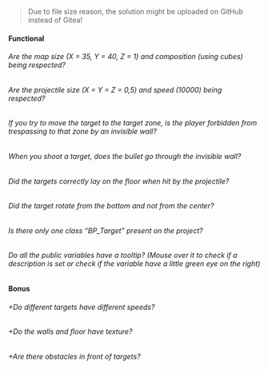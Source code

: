 > Due to file size reason, the solution might be uploaded on GitHub instead of Gitea!

#### Functional

###### Are the map size (X = 35, Y = 40, Z = 1) and composition (using cubes) being respected?

###### Are the projectile size (X = Y = Z = 0,5) and speed (10000) being respected?

###### If you try to move the target to the target zone, is the player forbidden from trespassing to that zone by an invisible wall?

###### When you shoot a target, does the bullet go through the invisible wall?

###### Did the targets correctly lay on the floor when hit by the projectile?

###### Did the target rotate from the bottom and not from the center?

###### Is there only one class “BP_Target” present on the project?

###### Do all the public variables have a tooltip? (Mouse over it to check if a description is set or check if the variable have a little green eye on the right)

#### Bonus

###### +Do different targets have different speeds?

###### +Do the walls and floor have texture?

###### +Are there obstacles in front of targets?

